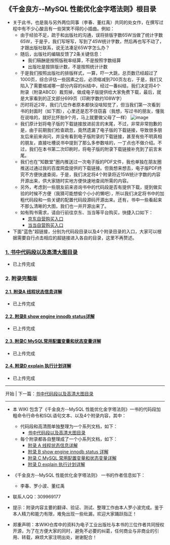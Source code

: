 ## 《千金良方--MySQL 性能优化金字塔法则》根目录
* 关于此书，也是我与另外两位同事（李春、董红禹）共同的处女作，在撰写过程中有不少心酸且有一些哭笑不得的小插曲。例如：
  * 由于经验不足，疏于和出版社的沟通，误将排版字数65W当做了统计字数65W，于是乎，我们写呀写，写到了45W统计字数，然后再也写不动了，才跟出版社联系，说无法凑足65W字怎么办？
  * 随后，出版社的编辑反馈了2条关键信息：
    * 我们稿酬是按照版税率结算，不是按照字数结算
    * 出版社是按排版计数，不是按照统计计数
  * 于是我们按照出版社的排版样式，一算，吓一大跳，总页数已经超过了1000页，综合评估一些因素之后，必须缩减到700页左右，于是，我们又陷入了需要缩减哪一部分内容的纠结中，经过一番纠结，我们决定将4个附录（附录ABCD）裁剪掉，做成电子版提供给大家免费下载，最后，就是大家看到的正文部分699页（印刷字数约108W字）
  * 历时将近2年，我们几位作者原本都快没啥知觉了，但当我们第一次看到书的封面时（如下图），心里还是忍不住窃喜（我想，写过书的朋友，懂我在说啥的，就好比怀胎9个月，马上就要做父母了一样）
  ![image](https://github.com/xiaoboluo768/qianjinliangfang/blob/master/image/%E5%8D%83%E9%87%91%E8%89%AF%E6%96%B9%E5%B0%81%E9%9D%A2.png)
  * 我们原计划将电子版的下载链接放进前言的末尾，不过，非常非常抱歉的是，由于前期我们检查疏忽，竟然遗漏了电子版的下载链接，导致很多朋友后来前来询问，并没有看到电子版附录的下载链接，甚至有些不明真相的朋友，直接吐槽说书中提到了那么多参数啥的，一丁点也不做介绍。不过，我们在本书第二次印刷时，将电子版的附录下载链接补充到了前言末尾。
  * 我们也在"知数堂"圈内推送过一次电子版的PDF文件，我也单独在朋友圈推送过通过我的百度网盘提供的下载链接。但我想来想去，电子版PDF终究不方便快速查阅，于是，我们决定将4个附录将近15W统计字数的内容开源出来，供大家随时实地方便快速地查阅所需的内容。
  * 另外，考虑到一些朋友前来咨询书中的代码段是否有提供下载，提到做实验的时候不方便（我猜可能想偷个小小的懒吧），所以我们决定将书中的加粗代码段和一些关键的配置代码段源码开源出来。还有，书中一些看起来不那么清晰的大图，我们也一并开源出来了。
  * 如有购书需求，请自行前往京东、当当等平台购买，快捷入口如下：
    * [京东自营购买入口](https://item.jd.com/12728070.html)
    * [当当自营购买入口](http://product.dangdang.com/28477018.html)
* 下面"蓝色"超链接，分别为代码段目录以及4个附录目录的入口，大家可以根据需要自行点击相应的超链接进入各自的目录，这里不再赘述。

### [1. 书中代码段以及高清大图目录](https://github.com/xiaoboluo768/qianjinliangfang/wiki/%E4%B9%A6%E4%B8%AD%E4%BB%A3%E7%A0%81%E6%AE%B5%E4%BB%A5%E5%8F%8A%E9%AB%98%E6%B8%85%E5%A4%A7%E5%9B%BE%E7%9B%AE%E5%BD%95)
  * 已上传完成

### 2. 附录完整版

#### [2.1. 附录A 线程状态信息详解](https://github.com/xiaoboluo768/qianjinliangfang-The-appendix/wiki/%E9%99%84%E5%BD%95A-%E7%BA%BF%E7%A8%8B%E7%8A%B6%E6%80%81%E4%BF%A1%E6%81%AF%E8%AF%A6%E8%A7%A3)
 * 已上传完成

#### [2.2. 附录B show engine innodb status详解](https://github.com/xiaoboluo768/qianjinliangfang-The-appendix/wiki/%E9%99%84%E5%BD%95B-show-engine-innodb-status%E8%AF%A6%E8%A7%A3)
 * 已上传完成

#### [2.3. 附录C MySQL常用配置变量和状态变量详解](https://github.com/xiaoboluo768/qianjinliangfang-The-appendix/wiki/%E9%99%84%E5%BD%95C-MySQL%E5%B8%B8%E7%94%A8%E9%85%8D%E7%BD%AE%E5%8F%98%E9%87%8F%E5%92%8C%E7%8A%B6%E6%80%81%E5%8F%98%E9%87%8F%E8%AF%A6%E8%A7%A3)
  * 已上传完成

#### [2.4. 附录D explain 执行计划详解](https://github.com/xiaoboluo768/qianjinliangfang-The-appendix/wiki/%E9%99%84%E5%BD%95D-explain-%E6%89%A7%E8%A1%8C%E8%AE%A1%E5%88%92%E8%AF%A6%E8%A7%A3)
  * 已上传完成

------

开始 | 下一篇：[书中代码段以及高清大图目录](https://github.com/xiaoboluo768/qianjinliangfang/wiki/%E4%B9%A6%E4%B8%AD%E4%BB%A3%E7%A0%81%E6%AE%B5%E4%BB%A5%E5%8F%8A%E9%AB%98%E6%B8%85%E5%A4%A7%E5%9B%BE%E7%9B%AE%E5%BD%95)

------

* 本 WIKI 包含了《千金良方--MySQL 性能优化金字塔法则》一书的代码段加粗命令行命令和SQL语句文本、以及4个附录内容，其中：
  * 代码段和高清图单独整理为一个系列文档，如下：
    * [书中代码段以及高清大图目录](https://github.com/xiaoboluo768/qianjinliangfang/wiki/%E4%B9%A6%E4%B8%AD%E4%BB%A3%E7%A0%81%E6%AE%B5%E4%BB%A5%E5%8F%8A%E9%AB%98%E6%B8%85%E5%A4%A7%E5%9B%BE%E7%9B%AE%E5%BD%95)
  * 每个附录都各自整理成了一个小系列文档，如下：
    * [附录 A 线程状态信息详解](https://github.com/xiaoboluo768/qianjinliangfang-The-appendix/wiki/%E9%99%84%E5%BD%95A-%E7%BA%BF%E7%A8%8B%E7%8A%B6%E6%80%81%E4%BF%A1%E6%81%AF%E8%AF%A6%E8%A7%A3)
    * [附录 B show engine innodb status 详解](https://github.com/xiaoboluo768/qianjinliangfang-The-appendix/wiki/%E9%99%84%E5%BD%95B-show-engine-innodb-status%E8%AF%A6%E8%A7%A3)
    * [附录 C MySQL 常用配置变量和状态变量详解](https://github.com/xiaoboluo768/qianjinliangfang-The-appendix/wiki/%E9%99%84%E5%BD%95C-MySQL%E5%B8%B8%E7%94%A8%E9%85%8D%E7%BD%AE%E5%8F%98%E9%87%8F%E5%92%8C%E7%8A%B6%E6%80%81%E5%8F%98%E9%87%8F%E8%AF%A6%E8%A7%A3)
    * [附录 D explain 执行计划详解](https://github.com/xiaoboluo768/qianjinliangfang-The-appendix/wiki/%E9%99%84%E5%BD%95D-explain-%E6%89%A7%E8%A1%8C%E8%AE%A1%E5%88%92%E8%AF%A6%E8%A7%A3)

* 《千金良方--MySQL 性能优化金字塔法则》 一书的作者信息如下：
  * 李春、罗小波、董红禹
* 联系人QQ：309969177
* 提示：附录内容主要的翻译、验证、测试、整理工作由本人罗小波完成。鉴于本人精力和能力有限，难免出现一些纰漏，欢迎大家踊跃指正！
* 郑重声明：本WIKI仓库中的资料为电子工业出版社与本书的三位作者共同授权开源，为了在方便大家的同时，避免不必要的纠葛，任何商业与非商业的引用、转载，麻烦大家注明出处，谢谢配合！
